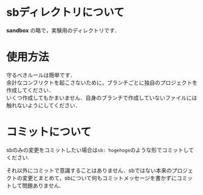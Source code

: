 # sbディレクトリについて
**sandbox** の略で，実験用のディレクトリです．

# 使用方法
守るべきルールは簡単です．  
余計なコンフリクトを起こさないために，ブランチごとに独自のプロジェクトを作成してください．  
いくつ作成してもかまいません．自身のブランチで作成していないファイルには触れないようにしてください．


# コミットについて
sbのみの変更をコミットしたい場合は`sb: hogehoge`のような形でコミットしてください.


それ以外にコミットで意識することはありません．sbではない本来のプロジェクトの変更とまとめて，sbについて何もコミットメッセージを書かずにコミットして問題ありません.